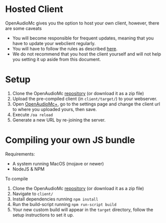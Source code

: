 # Hosted Client
OpenAudioMc gives you the option to host your own client, however, there are some caveats
- You will become responsible for frequent updates, meaning that you have to update your webclient regularly.
- You will have to follow the rules as described [here](https://github.com/Mindgamesnl/OpenAudioMc/blob/master/LICENCE_and_PRIVACY.md).
- We do not recommend that you host the client yourself and will not help you setting it up aside from this document.

# Setup
1. Clone the OpenAudioMc [repository](https://github.com/Mindgamesnl/OpenAudioMc) (or download it as a zip file) 
2. Upload the pre-compiled client (in `client/target/`) to your webserver.
3. Open [OpenAudioMc+](OpenAudioMc+.md), go to the settings page and change the client url to where you uploaded yours, then save.
4. Execute `/oa reload`
5. Generate a new URL by re-joining the server.

# Compiling your own JS bundle
Requirements:
 - A system running MacOS (mojave or newer)
 - NodeJS & NPM
 
 To compile
 1. Clone the OpenAudioMc [repository](https://github.com/Mindgamesnl/OpenAudioMc) (or download it as a zip file)
 2. Navigate to `client/`
 3. Install dependencies running `npm install`
 4. Run the build-script running `npm run-script build`
 5. Your new custom build will appear in the `target` directory, follow the setup instructions to set it up. 